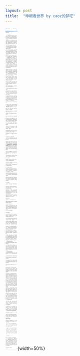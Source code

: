 ```yaml
---
layout: post
title:  "睁眼看世界 by caoz的梦呓"
--- 
```

![The screenshot:](/assets/caoz_screenshot.jpg){width=50%}
